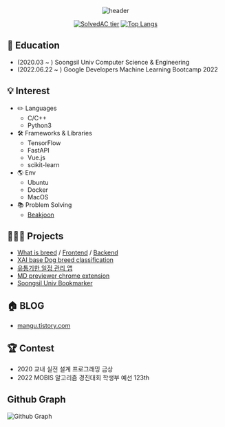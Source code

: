 <div align="center">

![header](https://capsule-render.vercel.app/api?type=waving&color=gradient&height=300&section=header&text=mingyu👨🏻‍💻&fontSize=90&animation=fadeIn)

[![SolvedAC tier](http://mazassumnida.wtf/api/v2/generate_badge?boj=msphere)](https://solved.ac/msphere)
[![Top Langs](https://github-readme-stats.vercel.app/api/top-langs/?username=manguuu&layout=compact&hide=Visual%20Basic)](https://github.com/anuraghazra/github-readme-stats)
</div>

## 🏫 Education
 - (2020.03 ~ ) Soongsil Univ Computer Science & Engineering
 - (2022.06.22 ~ ) Google Developers Machine Learning Bootcamp 2022 

## 💡 Interest
 - ✏️ Languages
   - C/C++ 
   - Python3
 - 🛠 Frameworks & Libraries
    - TensorFlow
    - FastAPI
    - Vue.js
    - scikit-learn
 - 🌎 Env
    - Ubuntu
    - Docker
    - MacOS
 - 📚 Problem Solving
   - [Beakjoon](https://www.acmicpc.net/user/msphere)
 
## 👨🏻‍💻 Projects
 - [What is breed](https://whatisbreed.com/) / [Frontend](https://github.com/manguuu/whatisbreed-frontend) / [Backend](https://github.com/manguuu/whatisbreed-backend)
 - [XAI base Dog breed classification](https://github.com/Classufy/xai-dog-breed-classification)
 - [유통기한 일정 관리 앱](https://github.com/manguuu/Refrigirator-App)
 - [MD previewer chrome extension](https://github.com/manguuu/browser-markdown-previewer-plugin)
 - [Soongsil Univ Bookmarker](https://github.com/manguuu/ssu-chrome-extension)
 
## 🏠 BLOG
 - [mangu.tistory.com](https://mangu.tistory.com/)

## 🏆 Contest
 - 2020 교내 실전 설계 프로그래밍 금상
 - 2022 MOBIS 알고리즘 경진대회 학생부 예선 123th

## Github Graph
![Github Graph](https://activity-graph.herokuapp.com/graph?username=manguuu&area=false&theme=xcode&hide_border=true)

